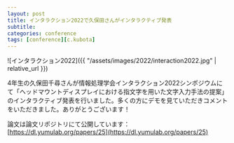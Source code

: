 ```yaml
---
layout: post
title: インタラクション2022で久保田さんがインタラクティブ発表
subtitle: 
categories: conference
tags: [conference][c.kubota]
---
```

![インタラクション2022]({{ "/assets/images/2022/interaction2022.jpg" | relative_url }})

4年生の久保田千尋さんが情報処理学会インタラクション2022シンポジウムにて「ヘッドマウントディスプレイにおける指文字を用いた文字入力手法の提案」のインタラクティブ発表を行いました。多くの方にデモを見ていただきコメントをいただきました。ありがとうございます！ 

論文は論文リポジトリにて公開しています：[https://dl.yumulab.org/papers/25](https://dl.yumulab.org/papers/25)
